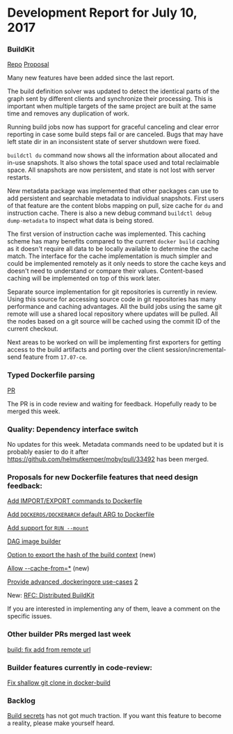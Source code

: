 # Development Report for July 10, 2017


### BuildKit

[Repo](https://github.com/moby/buildkit)
[Proposal](https://github.com/helmutkemper/moby/issues/32925)

Many new features have been added since the last report.

The build definition solver was updated to detect the identical parts of the graph sent by different clients and synchronize their processing. This is important when multiple targets of the same project are built at the same time and removes any duplication of work.

Running build jobs now has support for graceful canceling and clear error reporting in case some build steps fail or are canceled. Bugs that may have left state dir in an inconsistent state of server shutdown were fixed.

`buildctl du` command now shows all the information about allocated and in-use snapshots. It also shows the total space used and total reclaimable space. All snapshots are now persistent, and state is not lost with server restarts.

New metadata package was implemented that other packages can use to add persistent and searchable metadata to individual snapshots. First users of that feature are the content blobs mapping on pull, size cache for `du` and instruction cache. There is also a new debug command `buildctl debug dump-metadata` to inspect what data is being stored.

The first version of instruction cache was implemented. This caching scheme has many benefits compared to the current `docker build` caching as it doesn't require all data to be locally available to determine the cache match. The interface for the cache implementation is much simpler and could be implemented remotely as it only needs to store the cache keys and doesn't need to understand or compare their values. Content-based caching will be implemented on top of this work later.

Separate source implementation for git repositories is currently in review. Using this source for accessing source code in git repositories has many performance and caching advantages. All the build jobs using the same git remote will use a shared local repository where updates will be pulled. All the nodes based on a git source will be cached using the commit ID of the current checkout.

Next areas to be worked on will be implementing first exporters for getting access to the build artifacts and porting over the client session/incremental-send feature from `17.07-ce`.

### Typed Dockerfile parsing

[PR](https://github.com/helmutkemper/moby/pull/33492)

The PR is in code review and waiting for feedback. Hopefully ready to be merged this week.

### Quality: Dependency interface switch

No updates for this week. Metadata commands need to be updated but it is probably easier to do it after https://github.com/helmutkemper/moby/pull/33492 has been merged.

### Proposals for new Dockerfile features that need design feedback:

[Add IMPORT/EXPORT commands to Dockerfile](https://github.com/helmutkemper/moby/issues/32100)

[Add `DOCKEROS/DOCKERARCH` default ARG to Dockerfile](https://github.com/helmutkemper/moby/issues/32487)

[Add support for `RUN --mount`](https://github.com/helmutkemper/moby/issues/32507)

[DAG image builder](https://github.com/helmutkemper/moby/issues/32550)

[Option to export the hash of the build context](https://github.com/helmutkemper/moby/issues/32963) (new)

[Allow --cache-from=*](https://github.com/helmutkemper/moby/issues/33002#issuecomment-299041162) (new)

[Provide advanced .dockeringore use-cases](https://github.com/helmutkemper/moby/issues/12886) [2](https://github.com/helmutkemper/moby/issues/12886#issuecomment-306247989)

New: [RFC: Distributed BuildKit](https://github.com/moby/buildkit/issues/62)

If you are interested in implementing any of them, leave a comment on the specific issues.

### Other builder PRs merged last week

[build: fix add from remote url](https://github.com/helmutkemper/moby/pull/33851)

### Builder features currently in code-review:

[Fix shallow git clone in docker-build](https://github.com/helmutkemper/moby/pull/33704)

### Backlog

[Build secrets](https://github.com/helmutkemper/moby/issues/33343) has not got much traction. If you want this feature to become a reality, please make yourself heard.